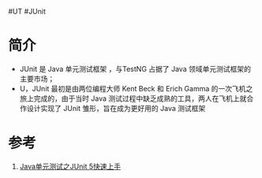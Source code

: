 #UT #JUnit

# 简介
- JUnit 是 Java 单元测试框架 ，与TestNG 占据了 Java 领域单元测试框架的主要市场；
- U，JUnit 最初是由两位编程大师 Kent Beck 和 Erich Gamma 的一次飞机之旅上完成的，由于当时 Java 测试过程中缺乏成熟的工具，两人在飞机上就合作设计实现了 JUnit 雏形，旨在成为更好用的 Java 测试框架
# 参考
1. [Java单元测试之JUnit 5快速上手](https://www.cnblogs.com/one12138/p/11536492.html)